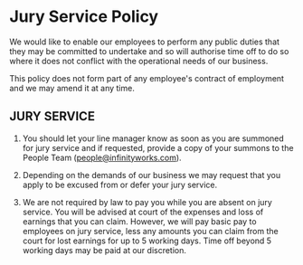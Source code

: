 # Jury Service Policy

We would like to enable our employees to perform any public duties that they may be committed to
undertake and so will authorise time off to do so where it does not conflict with the
operational needs of our business. 

This policy does not form part of any employee's contract of employment and we may amend it at any time. 

## JURY SERVICE

1. You should let your line manager know as soon as you are summoned for jury service and if requested,
provide a copy of your summons to the People Team (people@infinityworks.com). 

2. Depending on the demands of our business we may request that you apply to be excused
from or defer your jury service.

3. We are not required by law to pay you while you are absent on jury service. You will be
advised at court of the expenses and loss of earnings that you can claim. However, we will
pay basic pay to employees on jury service, less any amounts you can claim from the court
for lost earnings for up to 5 working days. Time off beyond 5
working days may be paid at our discretion.
